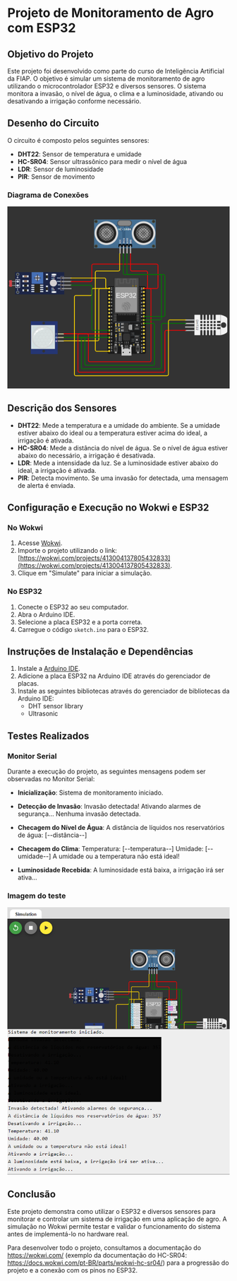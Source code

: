 # Projeto de Monitoramento de Agro com ESP32

## Objetivo do Projeto
Este projeto foi desenvolvido como parte do curso de Inteligência Artificial da FIAP. O objetivo é simular um sistema de monitoramento de agro utilizando o microcontrolador ESP32 e diversos sensores. O sistema monitora a invasão, o nível de água, o clima e a luminosidade, ativando ou desativando a irrigação conforme necessário.

## Desenho do Circuito
O circuito é composto pelos seguintes sensores:
- **DHT22**: Sensor de temperatura e umidade
- **HC-SR04**: Sensor ultrassônico para medir o nível de água
- **LDR**: Sensor de luminosidade
- **PIR**: Sensor de movimento

### Diagrama de Conexões
![alt text](image.png)

## Descrição dos Sensores
- **DHT22**: Mede a temperatura e a umidade do ambiente. Se a umidade estiver abaixo do ideal ou a temperatura estiver acima do ideal, a irrigação é ativada.
- **HC-SR04**: Mede a distância do nível de água. Se o nível de água estiver abaixo do necessário, a irrigação é desativada.
- **LDR**: Mede a intensidade da luz. Se a luminosidade estiver abaixo do ideal, a irrigação é ativada.
- **PIR**: Detecta movimento. Se uma invasão for detectada, uma mensagem de alerta é enviada.

## Configuração e Execução no Wokwi e ESP32
### No Wokwi
1. Acesse [Wokwi](https://wokwi.com).
2. Importe o projeto utilizando o link: [https://wokwi.com/projects/413004137805432833](https://wokwi.com/projects/413004137805432833).
3. Clique em "Simulate" para iniciar a simulação.

### No ESP32
1. Conecte o ESP32 ao seu computador.
2. Abra o Arduino IDE.
3. Selecione a placa ESP32 e a porta correta.
4. Carregue o código `sketch.ino` para o ESP32.

## Instruções de Instalação e Dependências
1. Instale a [Arduino IDE](https://www.arduino.cc/en/software).
2. Adicione a placa ESP32 na Arduino IDE através do gerenciador de placas.
3. Instale as seguintes bibliotecas através do gerenciador de bibliotecas da Arduino IDE:
   - DHT sensor library
   - Ultrasonic

## Testes Realizados
### Monitor Serial
Durante a execução do projeto, as seguintes mensagens podem ser observadas no Monitor Serial:

- **Inicialização**:
Sistema de monitoramento iniciado.

- **Detecção de Invasão**:
Invasão detectada! Ativando alarmes de segurança... Nenhuma invasão detectada.

- **Checagem do Nível de Água**:
A distância de líquidos nos reservatórios de água: [--distância--]

- **Checagem do Clima**:
Temperatura: [--temperatura--] Umidade: [--umidade--] A umidade ou a temperatura não está ideal!

- **Luminosidade Recebida**:
A luminosidade está baixa, a irrigação irá ser ativa...

### Imagem do teste
![alt text](image-1.png)

## Conclusão
Este projeto demonstra como utilizar o ESP32 e diversos sensores para monitorar e controlar um sistema de irrigação em uma aplicação de agro. A simulação no Wokwi permite testar e validar o funcionamento do sistema antes de implementá-lo no hardware real.

Para desenvolver todo o projeto, consultamos a documentação do https://wokwi.com/ (exemplo da documentação do HC-SR04: https://docs.wokwi.com/pt-BR/parts/wokwi-hc-sr04/) para a progressão do projeto e a conexão com os pinos no ESP32.